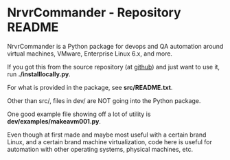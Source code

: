 # NrvrCommander - Repository README

NrvrCommander is a Python package for devops and QA automation around
virtual machines, VMware, Enterprise Linux 6.x, and more.

If you got this from the source repository
(at [github](https://github.com/srguiwiz/nrvr-commander))
and just want to use it, run **./installlocally.py**.

For what is provided in the package, see **src/README.txt**.

Other than src/, files in dev/ are NOT going into the Python package.

One good example file showing off a lot of utility is
**dev/examples/makeavm001.py**.

Even though at first made and maybe most useful with a certain brand Linux,
and a certain brand machine virtualization,
code here is useful for automation with other operating systems,
physical machines, etc.

